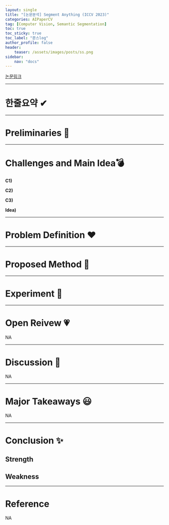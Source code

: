 ```yaml
---
layout: single
title: "[논문분석] Segment Anything (ICCV 2023)"
categories: AIPaperCV
tag: [Computer Vision, Semantic Segmentation]
toc: true
toc_sticky: true
toc_label: "쭌스log"
author_profile: false
header:
    teaser: /assets/images/posts/ss.png
sidebar:
    nav: "docs"
---
```


<span style="color:sky"> [논문링크](https://arxiv.org/pdf/2304.02643.pdf)  </span>

****
# 한줄요약 ✔

****
# Preliminaries 🍱

****
# Challenges and Main Idea💣
**C1)** <span style="color:orange"> </span>

**C2)** <span style="color:orange"> </span>

**C3)** <span style="color:orange"> </span>

**Idea)** <span style="color:lightgreen"> </span>

****
# Problem Definition ❤️

****
# Proposed Method 🧿
<span style="color:yellow"> </span>

****
# Experiment 👀

****
# Open Reivew 💗
NA

****
# Discussion 🍟
NA

****
# Major Takeaways 😃
NA

****
# Conclusion ✨
## Strength
## Weakness

****
# Reference
NA